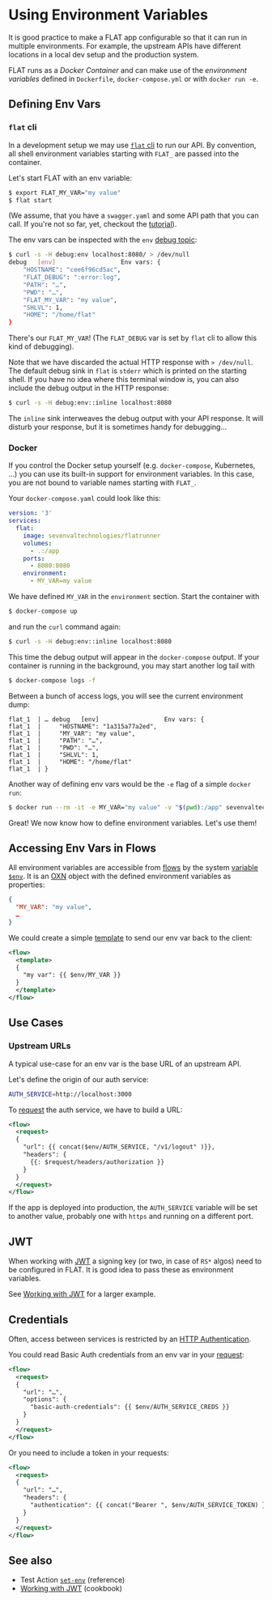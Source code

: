 # Using Environment Variables

It is good practice to make a FLAT app configurable so that it can run in multiple environments. For example, the upstream APIs have different locations in a local dev setup and the production system.

FLAT runs as a _Docker Container_ and can make use of the _environment variables_ defined in `Dockerfile`, `docker-compose.yml` or with `docker run -e`.


## Defining Env Vars

### `flat` cli

In a development setup we may use [`flat` cli](/reference/flat-cli.md) to run our API. By convention, all shell environment variables starting with `FLAT_` are passed into the container.

Let's start FLAT with an env variable:

```bash
$ export FLAT_MY_VAR="my value"
$ flat start
```

(We assume, that you have a `swagger.yaml` and some API path that you can call. If you're not so far, yet, checkout the [tutorial](/tutorial/README.md)).

The env vars can be inspected with the `env` [debug topic](/reference/debugging.md):

```bash
$ curl -s -H debug:env localhost:8080/ > /dev/null
debug   [env]                  Env vars: {
    "HOSTNAME": "cee6f96cd5ac",
    "FLAT_DEBUG": ":error:log",
    "PATH": "…",
    "PWD": "…",
    "FLAT_MY_VAR": "my value",
    "SHLVL": 1,
    "HOME": "/home/flat"
}
```

There's our `FLAT_MY_VAR`! (The `FLAT_DEBUG` var is set by `flat` cli to allow this kind of debugging).

Note that we have discarded the actual HTTP response with `> /dev/null`. The default debug sink in `flat` is `stderr` which is printed on the starting shell. If you have no idea where this terminal window is, you can also include the debug output in the HTTP response:

```bash
$ curl -s -H debug:env::inline localhost:8080
```

The `inline` sink interweaves the debug output with your API response. It will disturb your response, but it is sometimes handy for debugging…

### Docker

If you control the Docker setup yourself (e.g. `docker-compose`, Kubernetes, …) you can use its built-in support for environment variables. In this case, you are not bound to variable names starting with `FLAT_`.

Your `docker-compose.yaml` could look like this:
```yaml
version: '3'
services:
  flat:
    image: sevenvaltechnologies/flatrunner
    volumes:
      - .:/app
    ports:
      - 8080:8080
    environment:
      - MY_VAR=my value
```

We have defined `MY_VAR` in the `environment` section. Start the container with

```bash
$ docker-compose up
```

and run the `curl` command again:

```bash
$ curl -s -H debug:env::inline localhost:8080
```

This time the debug output will appear in the `docker-compose` output. If your container is running in the background, you may start another log tail with

```bash
$ docker-compose logs -f
```

Between a bunch of access logs, you will see the current environment dump:

```
flat_1  | … debug   [env]                  Env vars: {
flat_1  |     "HOSTNAME": "1a315a77a2ed",
flat_1  |     "MY_VAR": "my value",
flat_1  |     "PATH": "…",
flat_1  |     "PWD": "…",
flat_1  |     "SHLVL": 1,
flat_1  |     "HOME": "/home/flat"
flat_1  | }
```

Another way of defining env vars would be the `-e` flag of a simple `docker run`:

```bash
$ docker run --rm -it -e MY_VAR="my value" -v "$(pwd):/app" sevenvaltechnologies/flatrunner
```

Great! We now know how to define environment variables. Let's use them!

## Accessing Env Vars in Flows

All environment variables are accessible from [flows](/reference/flow.md) by the system [variable `$env`](/reference/variables.md). It is an [OXN](/reference/templating/oxn.md) object with the defined environment variables as properties:

```json
{
  "MY_VAR": "my value",
  …
}
```

We could create a simple [template](/reference/actions/template.md) to send our env var back to the client:

```xml
<flow>
  <template>
  {
    "my var": {{ $env/MY_VAR }}
  }
  </template>
</flow>
```

## Use Cases

### Upstream URLs

A typical use-case for an env var is the base URL of an upstream API.

Let's define the origin of our auth service:

```bash
AUTH_SERVICE=http://localhost:3000
```

To [request](/reference/actions/request.md) the auth service, we have to build a URL:

```xml
<flow>
  <request>
  {
    "url": {{ concat($env/AUTH_SERVICE, "/v1/logout" )}},
    "headers": {
      {{: $request/headers/authorization }}
    }
  }
  </request>
</flow>
```

If the app is deployed into production, the `AUTH_SERVICE` variable will be set to another value, probably one with `https` and running on a different port.

## JWT

When working with [JWT](https://en.wikipedia.org/wiki/JSON_Web_Token) a signing key (or two, in case of `RS*` algos) need to be configured in FLAT. It is good idea to pass these as environment variables.

See [Working with JWT](/cookbook/jwt.md) for a larger example.

## Credentials

Often, access between services is restricted by an [HTTP Authentication](https://developer.mozilla.org/en-US/docs/Web/HTTP/Authentication).

You could read Basic Auth credentials from an env var in your [request](/reference/actions/request.md#options):

```xml
<flow>
  <request>
  {
    "url": "…",
    "options": {
      "basic-auth-credentials": {{ $env/AUTH_SERVICE_CREDS }}
    }
  }
  </request>
</flow>
```

Or you need to include a token in your requests:

```xml
<flow>
  <request>
  {
    "url": "…",
    "headers": {
      "authentication": {{ concat("Bearer ", $env/AUTH_SERVICE_TOKEN) }}
    }
  }
  </request>
</flow>
```

## See also

* Test Action [`set-env`](/reference/actions/set-env.md) (reference)
* [Working with JWT](/cookbook/jwt.md) (cookbook)
